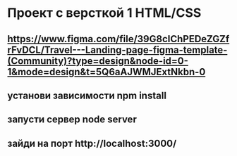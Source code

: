 # Проект с версткой 1 HTML/CSS

## https://www.figma.com/file/39G8cIChPEDeZGZfrFvDCL/Travel---Landing-page-figma-template-(Community)?type=design&node-id=0-1&mode=design&t=5Q6aAJWMJExtNkbn-0

## установи зависимости npm install

## запусти сервер node server

## зайди на порт http://localhost:3000/